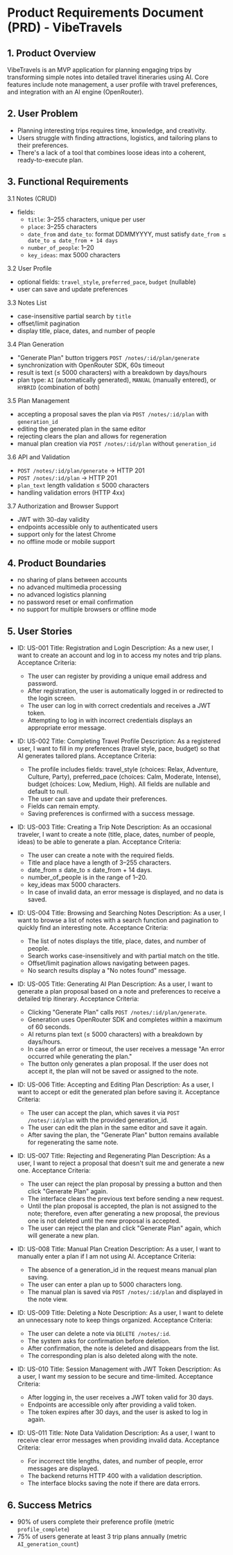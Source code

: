 # Product Requirements Document (PRD) - VibeTravels

## 1. Product Overview

VibeTravels is an MVP application for planning engaging trips by transforming simple notes into detailed travel itineraries using AI. Core features include note management, a user profile with travel preferences, and integration with an AI engine (OpenRouter).

## 2. User Problem

- Planning interesting trips requires time, knowledge, and creativity.
- Users struggle with finding attractions, logistics, and tailoring plans to their preferences.
- There's a lack of a tool that combines loose ideas into a coherent, ready-to-execute plan.

## 3. Functional Requirements

3.1 Notes (CRUD)

- fields:
  - `title`: 3–255 characters, unique per user
  - `place`: 3–255 characters
  - `date_from` and `date_to`: format DDMMYYYY, must satisfy `date_from ≤ date_to ≤ date_from + 14 days`
  - `number_of_people`: 1–20
  - `key_ideas`: max 5000 characters

3.2 User Profile

- optional fields: `travel_style`, `preferred_pace`, `budget` (nullable)
- user can save and update preferences

3.3 Notes List

- case-insensitive partial search by `title`
- offset/limit pagination
- display title, place, dates, and number of people

3.4 Plan Generation

- "Generate Plan" button triggers `POST /notes/:id/plan/generate`
- synchronization with OpenRouter SDK, 60s timeout
- result is text (≤ 5000 characters) with a breakdown by days/hours
- plan type: `AI` (automatically generated), `MANUAL` (manually entered), or `HYBRID` (combination of both)

3.5 Plan Management

- accepting a proposal saves the plan via `POST /notes/:id/plan` with `generation_id`
- editing the generated plan in the same editor
- rejecting clears the plan and allows for regeneration
- manual plan creation via `POST /notes/:id/plan` without `generation_id`

3.6 API and Validation

- `POST /notes/:id/plan/generate` → HTTP 201
- `POST /notes/:id/plan` → HTTP 201
- `plan_text` length validation ≤ 5000 characters
- handling validation errors (HTTP 4xx)

3.7 Authorization and Browser Support

- JWT with 30-day validity
- endpoints accessible only to authenticated users
- support only for the latest Chrome
- no offline mode or mobile support

## 4. Product Boundaries

- no sharing of plans between accounts
- no advanced multimedia processing
- no advanced logistics planning
- no password reset or email confirmation
- no support for multiple browsers or offline mode

## 5. User Stories

- ID: US-001
  Title: Registration and Login
  Description: As a new user, I want to create an account and log in to access my notes and trip plans.
  Acceptance Criteria:
  - The user can register by providing a unique email address and password.
  - After registration, the user is automatically logged in or redirected to the login screen.
  - The user can log in with correct credentials and receives a JWT token.
  - Attempting to log in with incorrect credentials displays an appropriate error message.

- ID: US-002
  Title: Completing Travel Profile
  Description: As a registered user, I want to fill in my preferences (travel style, pace, budget) so that AI generates tailored plans.
  Acceptance Criteria:
  - The profile includes fields: travel_style (choices: Relax, Adventure, Culture, Party), preferred_pace (choices: Calm, Moderate, Intense), budget (choices: Low, Medium, High). All fields are nullable and default to null.
  - The user can save and update their preferences.
  - Fields can remain empty.
  - Saving preferences is confirmed with a success message.

- ID: US-003
  Title: Creating a Trip Note
  Description: As an occasional traveler, I want to create a note (title, place, dates, number of people, ideas) to be able to generate a plan.
  Acceptance Criteria:
  - The user can create a note with the required fields.
  - Title and place have a length of 3–255 characters.
  - date_from ≤ date_to ≤ date_from + 14 days.
  - number_of_people is in the range of 1–20.
  - key_ideas max 5000 characters.
  - In case of invalid data, an error message is displayed, and no data is saved.

- ID: US-004
  Title: Browsing and Searching Notes
  Description: As a user, I want to browse a list of notes with a search function and pagination to quickly find an interesting note.
  Acceptance Criteria:
  - The list of notes displays the title, place, dates, and number of people.
  - Search works case-insensitively and with partial match on the title.
  - Offset/limit pagination allows navigating between pages.
  - No search results display a "No notes found" message.

- ID: US-005
  Title: Generating AI Plan
  Description: As a user, I want to generate a plan proposal based on a note and preferences to receive a detailed trip itinerary.
  Acceptance Criteria:
  - Clicking "Generate Plan" calls `POST /notes/:id/plan/generate`.
  - Generation uses OpenRouter SDK and completes within a maximum of 60 seconds.
  - AI returns plan text (≤ 5000 characters) with a breakdown by days/hours.
  - In case of an error or timeout, the user receives a message "An error occurred while generating the plan."
  - The button only generates a plan proposal. If the user does not accept it, the plan will not be saved or assigned to the note.

- ID: US-006
  Title: Accepting and Editing Plan
  Description: As a user, I want to accept or edit the generated plan before saving it.
  Acceptance Criteria:
  - The user can accept the plan, which saves it via `POST /notes/:id/plan` with the provided generation_id.
  - The user can edit the plan in the same editor and save it again.
  - After saving the plan, the "Generate Plan" button remains available for regenerating the same note.

- ID: US-007
  Title: Rejecting and Regenerating Plan
  Description: As a user, I want to reject a proposal that doesn't suit me and generate a new one.
  Acceptance Criteria:
  - The user can reject the plan proposal by pressing a button and then click "Generate Plan" again.
  - The interface clears the previous text before sending a new request.
  - Until the plan proposal is accepted, the plan is not assigned to the note; therefore, even after generating a new proposal, the previous one is not deleted until the new proposal is accepted.
  - The user can reject the plan and click "Generate Plan" again, which will generate a new plan.

- ID: US-008
  Title: Manual Plan Creation
  Description: As a user, I want to manually enter a plan if I am not using AI.
  Acceptance Criteria:
  - The absence of a generation_id in the request means manual plan saving.
  - The user can enter a plan up to 5000 characters long.
  - The manual plan is saved via `POST /notes/:id/plan` and displayed in the note view.

- ID: US-009
  Title: Deleting a Note
  Description: As a user, I want to delete an unnecessary note to keep things organized.
  Acceptance Criteria:
  - The user can delete a note via `DELETE /notes/:id`.
  - The system asks for confirmation before deletion.
  - After confirmation, the note is deleted and disappears from the list.
  - The corresponding plan is also deleted along with the note.

- ID: US-010
  Title: Session Management with JWT Token
  Description: As a user, I want my session to be secure and time-limited.
  Acceptance Criteria:
  - After logging in, the user receives a JWT token valid for 30 days.
  - Endpoints are accessible only after providing a valid token.
  - The token expires after 30 days, and the user is asked to log in again.

- ID: US-011
  Title: Note Data Validation
  Description: As a user, I want to receive clear error messages when providing invalid data.
  Acceptance Criteria:
  - For incorrect title lengths, dates, and number of people, error messages are displayed.
  - The backend returns HTTP 400 with a validation description.
  - The interface blocks saving the note if there are data errors.

## 6. Success Metrics

- 90% of users complete their preference profile (metric `profile_complete`)
- 75% of users generate at least 3 trip plans annually (metric `AI_generation_count`)
